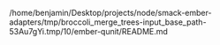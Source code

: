 /home/benjamin/Desktop/projects/node/smack-ember-adapters/tmp/broccoli_merge_trees-input_base_path-53Au7gYi.tmp/10/ember-qunit/README.md